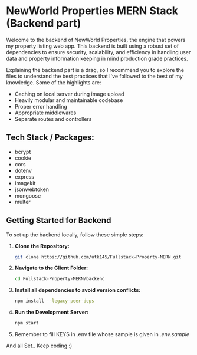 # NewWorld Properties MERN Stack (Backend part) 

Welcome to the backend of NewWorld Properties, the engine that powers my property listing web app. This backend is built using a robust set of dependencies to ensure security, scalability, and efficiency in handling user data and property information keeping in mind production grade practices.

Explaining the backend part is a drag, so I recommend you to explore the files to understand the best practices that I've followed to the best of my knowledge. Some of the highlights are:
   - Caching on local server during image upload
   - Heavily modular and maintainable codebase
   - Proper error handling
   - Appropriate middlewares
   - Separate routes and controllers

## Tech Stack / Packages:
- bcrypt
- cookie
- cors
- dotenv
- express
- imagekit
- jsonwebtoken
- mongoose
- multer



## Getting Started for Backend

To set up the backend locally, follow these simple steps:

1. **Clone the Repository:**

   ```bash
   git clone https://github.com/utk145/Fullstack-Property-MERN.git
   ```
2. **Navigate to the Client Folder:**
    ```bash
    cd Fullstack-Property-MERN/backend
    ```
3. **Install all dependencies to avoid version conflicts:**
     ```bash
    npm install --legacy-peer-deps
    ```
4. **Run the Development Server:**
    ```bash
    npm start
    ```
5. Remember to fill KEYS in .env file whose sample is given in _.env.sample_



And all Set.. Keep coding :)    
